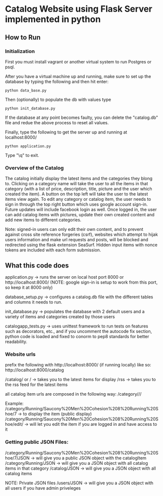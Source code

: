 # Catalog Website using Flask Server implemented in python
## How to Run

### Initialization
First you must install vagrant or another virtual system to run Postgres or psql.

After you have a virtual machine up and running, make sure to set up the database by typing the following and then hit enter:

    python data_base.py

Then (optionally) to populate the db with values type

    python init_database.py

If the database at any point becomes faulty, you can delete the "catalog.db" file and redue the above process to reset all values.

Finally, type the following to get the server up and running at localhost:8000/

    python application.py

Type "\q" to exit.

### Overview of the Catalog
The catalog initially display the latest items and the categories they blong to. Clicking on a category name will take the user to all the items in that category (with a list of price, description, title, picture and the user which created the item). A button on the top left will take the user to the latest items view again. To edit any category or catalog item, the user needs to sign in through the top right button which uses google account sign-in. Future updates will include facebook login as well. Once logged in, the user can add catalog items with pictures, update their own created content and add new items to different categories. 

Note: signed-in users can only edit their own content, and to prevent against cross site reference forgeries (csrf), websites which attempt to hijak users information and make url requests and posts, will be blocked and redirected using the flask extension SeaSurf. Hidden input items with nonce tokens are included with each form submission.


## What this code does
application.py -> runs the server on local host port 8000 or http://localhost:8000/ (NOTE: google sign-in is setup to work from this port, so keep it at 8000 only) 

database_setup.py -> configures a catalog.db file with the different tables and columns it needs to run.

init_database.py -> populates the database with 2 default users and a variety of items and categories created by those users

catalogapp_tests.py -> uses unittest framework to run tests on features such as decorators, etc., and if you uncomment the autocode fix section, python code is loaded and fixed to conorm to pep8 standards for better readability.

### Website urls
prefix the following with http://localhost:8000/ (if running locally) like so: http://localhost:8000/catalog

/catalog/ or / -> takes you to the latest items for display
/rss -> takes you to the rss feed for the latest items

all catalog item urls are composed in the following way: /category/<category name>/<catalog item>/<catalog id>

Example:
/category/Running/Saucony%20Men%20Cohesion%208%20Running%20Shoe/7 -> to display the item (public display)
/category/Running/Saucony%20Men%20Cohesion%208%20Running%20Shoe/edit/ -> will let you edit the item if you are logged in and have access to it

### Getting public JSON Files:
/category/Running/Saucony%20Men%20Cohesion%208%20Running%20Shoe/7/JSON -> will give you a public JSON object with the catalogItem
/category/Running/JSON -> will give you a JSON object with all catalog items in that category
/catalog/JSON -> will give you a JSON object with all catalog items

NOTE: Private JSON files
/users/JSON -> will give you a JSON object with all users if you have admin priveleges


